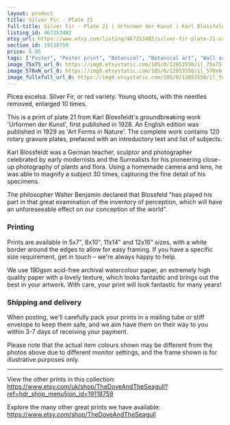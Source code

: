 ```yaml
---
layout: product
title: Silver Fir - Plate 21 
full-title: Silver Fir - Plate 21 | Urformen der Kunst | Karl Blossfeldt |    Botanical print, wall art, room decor, black & white, sepia, vintage
listing_id: 467253482
etsy_url: https://www.etsy.com/listing/467253482/silver-fir-plate-21-urformen-der-kunst?utm_source=thedoveandtheseagull&utm_medium=api&utm_campaign=api
section_id: 19118759
price: 6.95
tags: ["Poster", "Poster print", "Botanical", "Botanical art", "Wall art", "Botanical poster", "Photograph", "Vintage", "Black and white", "Sepia", "Minimal", "High quality print", "Botanical print"]
image_75x75_url_0: https://img0.etsystatic.com/105/0/12853550/il_75x75.1048547448_kwdy.jpg
image_570xN_url_0: https://img0.etsystatic.com/105/0/12853550/il_570xN.1048547448_kwdy.jpg
image_fullxfull_url_0: https://img0.etsystatic.com/105/0/12853550/il_fullxfull.1048547448_kwdy.jpg
---
```

Picea excelsa. Silver Fir, or red variety. Young shoots, with the needles removed, enlarged 10 times.

This is a print of plate 21 from Karl Blossfeldt&#39;s groundbreaking work &#39;Urformen der Kunst&#39;, first published in 1928. An English edition was published in 1929 as &#39;Art Forms in Nature&#39;. The complete work contains 120 rotary gravure plates, prefaced with an introductory text and list of subjects.

Karl Blossfeldt was a German teacher, sculptor and photographer celebrated by early modernists and the Surrealists for his pioneering close-up photography of plants and flora. Using a homemade camera and lens, he was able to magnify a subject 30 times, capturing the fine detail of his specimens.

The philosopher Walter Benjamin declared that Blossfeld &quot;has played his part in that great examination of the inventory of perception, which will have an unforeseeable effect on our conception of the world&quot;. 

### Printing

Prints are available in 5x7&quot;, 8x10&quot;, 11x14&quot; and 12x16&quot; sizes, with a white border around the edges to allow for easy framing. If you have a specific size requirement, get in touch – we&#39;re always happy to help.

We use 190gsm acid-free archival watercolour paper, an extremely high quality paper with a lovely texture, which looks fantastic and brings out the best in your artwork. With care, your print will look fantastic for many years!

### Shipping and delivery

When posting, we&#39;ll carefully pack your prints in a mailing tube or stiff envelope to keep them safe, and we aim have them on their way to you within 3-7 days of receiving your payment.

Please note that the actual item colours shown may be different from the photos above due to different monitor settings, and the frame shown is for illustrative purposes only.

---

View the other prints in this collection: https://www.etsy.com/uk/shop/TheDoveAndTheSeagull?ref=hdr_shop_menu§ion_id=19118759

Explore the many other great prints we have available: https://www.etsy.com/shop/TheDoveAndTheSeagull
